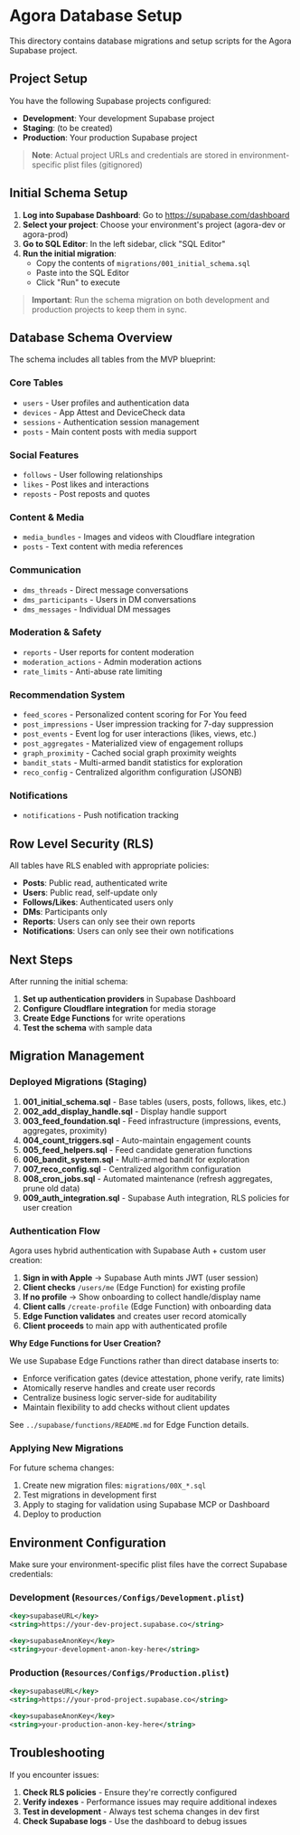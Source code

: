 # Agora Database Setup

This directory contains database migrations and setup scripts for the Agora Supabase project.

## Project Setup

You have the following Supabase projects configured:

- **Development**: Your development Supabase project
- **Staging**: (to be created)
- **Production**: Your production Supabase project

> **Note**: Actual project URLs and credentials are stored in environment-specific plist files (gitignored)

## Initial Schema Setup

1. **Log into Supabase Dashboard**: Go to https://supabase.com/dashboard
2. **Select your project**: Choose your environment's project (agora-dev or agora-prod)
3. **Go to SQL Editor**: In the left sidebar, click "SQL Editor"
4. **Run the initial migration**:
   - Copy the contents of `migrations/001_initial_schema.sql`
   - Paste into the SQL Editor
   - Click "Run" to execute

> **Important**: Run the schema migration on both development and production projects to keep them in sync.

## Database Schema Overview

The schema includes all tables from the MVP blueprint:

### Core Tables
- `users` - User profiles and authentication data
- `devices` - App Attest and DeviceCheck data
- `sessions` - Authentication session management
- `posts` - Main content posts with media support

### Social Features
- `follows` - User following relationships
- `likes` - Post likes and interactions
- `reposts` - Post reposts and quotes

### Content & Media
- `media_bundles` - Images and videos with Cloudflare integration
- `posts` - Text content with media references

### Communication
- `dms_threads` - Direct message conversations
- `dms_participants` - Users in DM conversations
- `dms_messages` - Individual DM messages

### Moderation & Safety
- `reports` - User reports for content moderation
- `moderation_actions` - Admin moderation actions
- `rate_limits` - Anti-abuse rate limiting

### Recommendation System
- `feed_scores` - Personalized content scoring for For You feed
- `post_impressions` - User impression tracking for 7-day suppression
- `post_events` - Event log for user interactions (likes, views, etc.)
- `post_aggregates` - Materialized view of engagement rollups
- `graph_proximity` - Cached social graph proximity weights
- `bandit_stats` - Multi-armed bandit statistics for exploration
- `reco_config` - Centralized algorithm configuration (JSONB)

### Notifications
- `notifications` - Push notification tracking

## Row Level Security (RLS)

All tables have RLS enabled with appropriate policies:

- **Posts**: Public read, authenticated write
- **Users**: Public read, self-update only
- **Follows/Likes**: Authenticated users only
- **DMs**: Participants only
- **Reports**: Users can only see their own reports
- **Notifications**: Users can only see their own notifications

## Next Steps

After running the initial schema:

1. **Set up authentication providers** in Supabase Dashboard
2. **Configure Cloudflare integration** for media storage
3. **Create Edge Functions** for write operations
4. **Test the schema** with sample data

## Migration Management

### Deployed Migrations (Staging)

1. **001_initial_schema.sql** - Base tables (users, posts, follows, likes, etc.)
2. **002_add_display_handle.sql** - Display handle support
3. **003_feed_foundation.sql** - Feed infrastructure (impressions, events, aggregates, proximity)
4. **004_count_triggers.sql** - Auto-maintain engagement counts
5. **005_feed_helpers.sql** - Feed candidate generation functions
6. **006_bandit_system.sql** - Multi-armed bandit for exploration
7. **007_reco_config.sql** - Centralized algorithm configuration
8. **008_cron_jobs.sql** - Automated maintenance (refresh aggregates, prune old data)
9. **009_auth_integration.sql** - Supabase Auth integration, RLS policies for user creation

### Authentication Flow

Agora uses hybrid authentication with Supabase Auth + custom user creation:

1. **Sign in with Apple** → Supabase Auth mints JWT (user session)
2. **Client checks** `/users/me` (Edge Function) for existing profile
3. **If no profile** → Show onboarding to collect handle/display name
4. **Client calls** `/create-profile` (Edge Function) with onboarding data
5. **Edge Function validates** and creates user record atomically
6. **Client proceeds** to main app with authenticated profile

**Why Edge Functions for User Creation?**

We use Supabase Edge Functions rather than direct database inserts to:
- Enforce verification gates (device attestation, phone verify, rate limits)
- Atomically reserve handles and create user records
- Centralize business logic server-side for auditability
- Maintain flexibility to add checks without client updates

See `../supabase/functions/README.md` for Edge Function details.

### Applying New Migrations

For future schema changes:

1. Create new migration files: `migrations/00X_*.sql`
2. Test migrations in development first
3. Apply to staging for validation using Supabase MCP or Dashboard
4. Deploy to production

## Environment Configuration

Make sure your environment-specific plist files have the correct Supabase credentials:

### Development (`Resources/Configs/Development.plist`)
```xml
<key>supabaseURL</key>
<string>https://your-dev-project.supabase.co</string>

<key>supabaseAnonKey</key>
<string>your-development-anon-key-here</string>
```

### Production (`Resources/Configs/Production.plist`)
```xml
<key>supabaseURL</key>
<string>https://your-prod-project.supabase.co</string>

<key>supabaseAnonKey</key>
<string>your-production-anon-key-here</string>
```

## Troubleshooting

If you encounter issues:

1. **Check RLS policies** - Ensure they're correctly configured
2. **Verify indexes** - Performance issues may require additional indexes
3. **Test in development** - Always test schema changes in dev first
4. **Check Supabase logs** - Use the dashboard to debug issues
